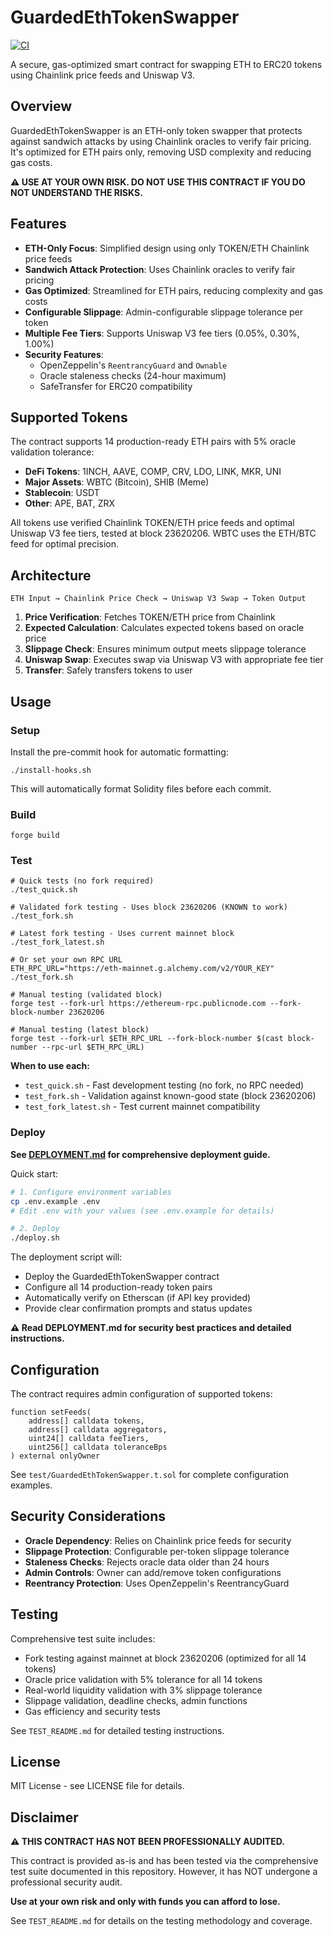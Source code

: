 # GuardedEthTokenSwapper

[![CI](https://github.com/ryley-o/GuardedEthTokenSwapper/actions/workflows/test.yml/badge.svg)](https://github.com/ryley-o/GuardedEthTokenSwapper/actions/workflows/test.yml)

A secure, gas-optimized smart contract for swapping ETH to ERC20 tokens using Chainlink price feeds and Uniswap V3.

## Overview

GuardedEthTokenSwapper is an ETH-only token swapper that protects against sandwich attacks by using Chainlink oracles to verify fair pricing. It's optimized for ETH pairs only, removing USD complexity and reducing gas costs.

**⚠️ USE AT YOUR OWN RISK. DO NOT USE THIS CONTRACT IF YOU DO NOT UNDERSTAND THE RISKS.**

## Features

- **ETH-Only Focus**: Simplified design using only TOKEN/ETH Chainlink price feeds
- **Sandwich Attack Protection**: Uses Chainlink oracles to verify fair pricing
- **Gas Optimized**: Streamlined for ETH pairs, reducing complexity and gas costs
- **Configurable Slippage**: Admin-configurable slippage tolerance per token
- **Multiple Fee Tiers**: Supports Uniswap V3 fee tiers (0.05%, 0.30%, 1.00%)
- **Security Features**: 
  - OpenZeppelin's `ReentrancyGuard` and `Ownable`
  - Oracle staleness checks (24-hour maximum)
  - SafeTransfer for ERC20 compatibility

## Supported Tokens

The contract supports 14 production-ready ETH pairs with 5% oracle validation tolerance:

- **DeFi Tokens**: 1INCH, AAVE, COMP, CRV, LDO, LINK, MKR, UNI
- **Major Assets**: WBTC (Bitcoin), SHIB (Meme)
- **Stablecoin**: USDT
- **Other**: APE, BAT, ZRX

All tokens use verified Chainlink TOKEN/ETH price feeds and optimal Uniswap V3 fee tiers, tested at block 23620206. WBTC uses the ETH/BTC feed for optimal precision.

## Architecture

```
ETH Input → Chainlink Price Check → Uniswap V3 Swap → Token Output
```

1. **Price Verification**: Fetches TOKEN/ETH price from Chainlink
2. **Expected Calculation**: Calculates expected tokens based on oracle price
3. **Slippage Check**: Ensures minimum output meets slippage tolerance
4. **Uniswap Swap**: Executes swap via Uniswap V3 with appropriate fee tier
5. **Transfer**: Safely transfers tokens to user

## Usage

### Setup

Install the pre-commit hook for automatic formatting:
```shell
./install-hooks.sh
```

This will automatically format Solidity files before each commit.

### Build
```shell
forge build
```

### Test
```shell
# Quick tests (no fork required)
./test_quick.sh

# Validated fork testing - Uses block 23620206 (KNOWN to work)
./test_fork.sh

# Latest fork testing - Uses current mainnet block
./test_fork_latest.sh

# Or set your own RPC URL
ETH_RPC_URL="https://eth-mainnet.g.alchemy.com/v2/YOUR_KEY" ./test_fork.sh

# Manual testing (validated block)
forge test --fork-url https://ethereum-rpc.publicnode.com --fork-block-number 23620206

# Manual testing (latest block)
forge test --fork-url $ETH_RPC_URL --fork-block-number $(cast block-number --rpc-url $ETH_RPC_URL)
```

**When to use each:**
- `test_quick.sh` - Fast development testing (no fork, no RPC needed)
- `test_fork.sh` - Validation against known-good state (block 23620206)
- `test_fork_latest.sh` - Test current mainnet compatibility

### Deploy

**See [DEPLOYMENT.md](DEPLOYMENT.md) for comprehensive deployment guide.**

Quick start:

```bash
# 1. Configure environment variables
cp .env.example .env
# Edit .env with your values (see .env.example for details)

# 2. Deploy
./deploy.sh
```

The deployment script will:
- Deploy the GuardedEthTokenSwapper contract
- Configure all 14 production-ready token pairs
- Automatically verify on Etherscan (if API key provided)
- Provide clear confirmation prompts and status updates

**⚠️ Read DEPLOYMENT.md for security best practices and detailed instructions.**

## Configuration

The contract requires admin configuration of supported tokens:

```solidity
function setFeeds(
    address[] calldata tokens,
    address[] calldata aggregators, 
    uint24[] calldata feeTiers,
    uint256[] calldata toleranceBps
) external onlyOwner
```

See `test/GuardedEthTokenSwapper.t.sol` for complete configuration examples.

## Security Considerations

- **Oracle Dependency**: Relies on Chainlink price feeds for security
- **Slippage Protection**: Configurable per-token slippage tolerance
- **Staleness Checks**: Rejects oracle data older than 24 hours
- **Admin Controls**: Owner can add/remove token configurations
- **Reentrancy Protection**: Uses OpenZeppelin's ReentrancyGuard

## Testing

Comprehensive test suite includes:
- Fork testing against mainnet at block 23620206 (optimized for all 14 tokens)
- Oracle price validation with 5% tolerance for all 14 tokens
- Real-world liquidity validation with 3% slippage tolerance
- Slippage validation, deadline checks, admin functions
- Gas efficiency and security tests

See `TEST_README.md` for detailed testing instructions.

## License

MIT License - see LICENSE file for details.

## Disclaimer

**⚠️ THIS CONTRACT HAS NOT BEEN PROFESSIONALLY AUDITED.**

This contract is provided as-is and has been tested via the comprehensive test suite documented in this repository. However, it has NOT undergone a professional security audit. 

**Use at your own risk and only with funds you can afford to lose.**

See `TEST_README.md` for details on the testing methodology and coverage.